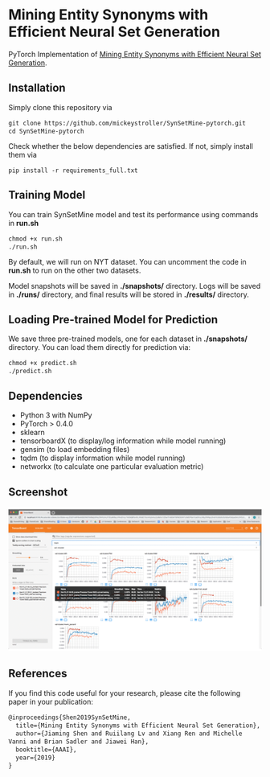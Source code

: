 # Mining Entity Synonyms with Efficient Neural Set Generation
PyTorch Implementation of [Mining Entity Synonyms with Efficient Neural Set Generation](https://arxiv.org/pdf/1811.07032.pdf).

## Installation

Simply clone this repository via
```
git clone https://github.com/mickeystroller/SynSetMine-pytorch.git
cd SynSetMine-pytorch
```

Check whether the below dependencies are satisfied. If not, simply install them via
```
pip install -r requirements_full.txt
```

## Training Model

You can train SynSetMine model and test its performance using commands in **run.sh**
```
chmod +x run.sh
./run.sh
```

By default, we will run on NYT dataset. You can uncomment the code in **run.sh** to run on the other two datasets. 

Model snapshots will be saved in **./snapshots/** directory. Logs will be saved in **./runs/** directory, and final results will be stored in **./results/** directory. 

## Loading Pre-trained Model for Prediction

We save three pre-trained models, one for each dataset in **./snapshots/** directory. You can load them directly for prediction via:
```
chmod +x predict.sh
./predict.sh
```

## Dependencies

* Python 3 with NumPy
* PyTorch > 0.4.0
* sklearn
* tensorboardX (to display/log information while model running)
* gensim (to load embedding files)
* tqdm (to display information while model running)
* networkx (to calculate one particular evaluation metric)

## Screenshot

<img src="screenshots/screenshot.gif">

## References

If you find this code useful for your research, please cite the following paper in your publication:

```
@inproceedings{Shen2019SynSetMine,
  title={Mining Entity Synonyms with Efficient Neural Set Generation},
  author={Jiaming Shen and Ruiilang Lv and Xiang Ren and Michelle Vanni and Brian Sadler and Jiawei Han},
  booktitle={AAAI},
  year={2019}
}
```

